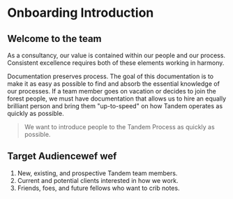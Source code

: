 Onboarding Introduction
=======================

Welcome to the team
-------------------

As a consultancy, our value is contained within our people and our process. Consistent excellence requires both of these elements working in harmony.

Documentation preserves process. The goal of this documentation is to make it as easy as possible to find and absorb the essential knowledge of our processes. If a team member goes on vacation or decides to join the forest people, we must have documentation that allows us to hire an equally brilliant person and bring them "up-to-speed" on how Tandem operates as quickly as possible.

> We want to introduce people to the Tandem Process as quickly as possible.

Target Audiencewef wef
---------------

1. New, existing, and prospective Tandem team members.
2. Current and potential clients interested in how we work.
3. Friends, foes, and future fellows who want to crib notes.
